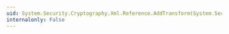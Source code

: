 ```yaml
---
uid: System.Security.Cryptography.Xml.Reference.AddTransform(System.Security.Cryptography.Xml.Transform)
internalonly: False
---
```

